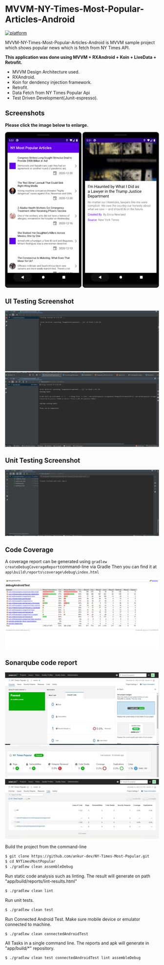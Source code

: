 # MVVM-NY-Times-Most-Popular-Articles-Android
[![platform](https://img.shields.io/badge/platform-Android-yellow.svg)](https://www.android.com)


MVVM-NY-Times-Most-Popular-Articles-Android is MVVM sample project which shows popular news which is fetch from NY Times API.

**This application was done using MVVM + RXAndroid + Koin + LiveData + Retrofit.**

- MVVM Design Architecture used.
- RXAndroid.
- Koin for dendency injection framework.
- Retrofit.
- Data Fetch from NY Times Popular Api
- Test Driven Development(Junit-espresso).


## Screenshots

**Please click the image below to enlarge.**


<p>
<img src="Screenshot1.png" width="250"/>
<img src="Screenshot2.png" width="250"/>
</p>



## UI Testing Screenshot


<img src="UI_Unit_Test_Case_1.png"/>
<img src="UI_Unit_Test_Case_2.png"/>



## Unit Testing Screenshot


<img src="Unit_Test_Case.png"/>



## Code Coverage
A coverage report can be generated using `gradlew createDebugCoverageReport`command-line via Gradle
Then you can find it at  `app\build\reports\coverage\debug\index.html`

<img src="Test_Case_Coverage.png"/>


## Sonarqube code report


<img src="Sonar_Report.png"/>
<img src="Sonar_Report_1.png"/>
<img src="Sonar_Report_2.png"/>



Build the project from the command-line

 ```sh
 $ git clone https://github.com/ankur-dev/NY-Times-Most-Popular.git
 $ cd NYTimesMostPopular
 $ ./gradlew clean assembleDebug
 ```

 Run static code analysis such as linting. The result will generate on path "app/build/reports/lint-results.html"

  ```sh
  $ ./gradlew clean lint
  ```

  Run unit tests.

   ```sh
   $ ./gradlew clean test
   ```

  Run Connected Android Test. Make sure mobile device or emulator connected to machine.

   ```sh
   $ ./gradlew clean connectedAndroidTest
   ```

   All Tasks in a single command line. The reports and apk will generate in "app/build/*" repository.

   ```sh
   $ ./gradlew clean test connectedAndroidTest lint assembleDebug
   ```


